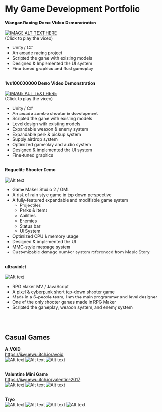 # My Game Development Portfolio

**Wangan Racing Demo Video Demonstration**<br><br>
[![IMAGE ALT TEXT HERE](https://img.youtube.com/vi/nqhbQj19tRQ/0.jpg)](https://www.youtube.com/watch?v=nqhbQj19tRQ)<br>
(Click to play the video)

-	Unity / C#
-	An arcade racing project
-	Scripted the game with existing models
-	Designed & Implemented the UI system
-	Fine-tuned graphics and fluid gameplay<br><br>

**1vs100000000 Demo Video Demonstration**<br><br>
[![IMAGE ALT TEXT HERE](https://img.youtube.com/vi/7HE9F48SbxA/0.jpg)](https://www.youtube.com/watch?v=7HE9F48SbxA)<br>
(Click to play the video)
-	Unity / C#
-	An arcade zombie shooter in development
-	Scripted the game with existing models
-	Level design with existing models
-	Expandable weapon & enemy system 
-	Expandable perk & pickup system
-	Supply airdrop system
-	Optimized gameplay and audio system
-	Designed & implemented the UI system
-	Fine-tuned graphics<br><br>

**Roguelite Shooter Demo**<br><br>
![Alt text](screenshots/rogueshooter1.png)<br>
- Game Maker Studio 2 / GML
- A risk of rain style game in top down perspective
- A fully-featured expandable and modifiable game system
  - Projectiles
  - Perks & Items
  - Abilities
  - Enemies
  - Status bar
  - UI System
- Optimized CPU & memory usage
- Designed & implemented the UI
- MMO-style message system
- Customizable damage number system referenced from Maple Story
<br><br>

**ultraviolet**<br><br>
![Alt text](screenshots/ultraviolet1.png)<br>
- RPG Maker MV / JavaScript
- A pixel & cyberpunk short top-down shooter game
- Made in a 6-people team, I am the main programmer and level designer
- One of the only shooter games made in RPG Maker
- Scripted the gameplay, weapon system, and enemy system


<br><br>
## Casual Games
**A.VOID**<br>
https://jiayuewu.itch.io/avoid<br>
![Alt text](screenshots/avoid1.png) ![Alt text](screenshots/avoid2.png) ![Alt text](screenshots/avoid3.png) <br><br>

**Valentine Mini Game**<br>
https://jiayuewu.itch.io/valentine2017<br>
![Alt text](screenshots/valentine1.png) ![Alt text](screenshots/valentine2.png) ![Alt text](screenshots/valentine3.png) <br><br>

**Tryo**<br>
![Alt text](screenshots/tryo1.png) ![Alt text](screenshots/tryo2.png) ![Alt text](screenshots/tryo3.png) ![Alt text](screenshots/tryo4.png)
